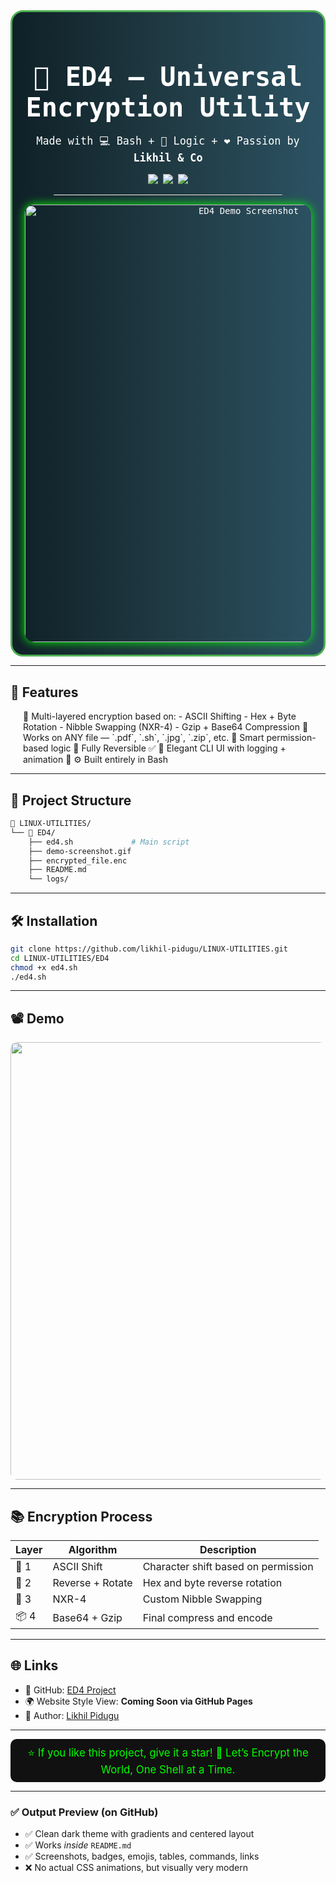 <!-- README.md -->
<div align="center" style="padding: 20px; border-radius: 20px; border: 3px solid #4caf50; background: linear-gradient(to right, #0f2027, #203a43, #2c5364); color: white; font-family: monospace;">

<h1 style="font-size: 3em; margin-bottom: 10px;">🔐 ED4 – Universal Encryption Utility</h1>
<p style="font-size: 1.2em;">Made with 💻 Bash + 🧠 Logic + ❤️ Passion by <b>Likhil & Co</b></p>

<img src="https://img.shields.io/badge/Version-4.0-blue?style=flat-square" />
<img src="https://img.shields.io/github/stars/likhil-pidugu/LINUX-UTILITIES?style=social" />
<img src="https://img.shields.io/github/forks/likhil-pidugu/LINUX-UTILITIES?style=social" />

<hr style="border-top: 1px solid white; width: 80%;">

<img src="https://raw.githubusercontent.com/likhil-pidugu/LINUX-UTILITIES/main/ED4/demo-screenshot.gif" alt="ED4 Demo Screenshot" width="700px" style="border-radius: 15px; box-shadow: 0 0 15px lime;">

</div>

---

## 🚀 Features

<div style="margin-left: 20px;">
🔸 Multi-layered encryption based on:
  - ASCII Shifting
  - Hex + Byte Rotation
  - Nibble Swapping (NXR-4)
  - Gzip + Base64 Compression  
🔸 Works on ANY file — `.pdf`, `.sh`, `.jpg`, `.zip`, etc.  
🔸 Smart permission-based logic  
🔸 Fully Reversible ✅  
🔸 Elegant CLI UI with logging + animation  
🔸 ⚙️ Built entirely in Bash  
</div>

---

## 📁 Project Structure

```bash
📂 LINUX-UTILITIES/
└── 📂 ED4/
    ├── ed4.sh             # Main script
    ├── demo-screenshot.gif
    ├── encrypted_file.enc
    ├── README.md
    └── logs/
````

---

## 🛠️ Installation

```bash
git clone https://github.com/likhil-pidugu/LINUX-UTILITIES.git
cd LINUX-UTILITIES/ED4
chmod +x ed4.sh
./ed4.sh
```

---

## 📽️ Demo

<img src="https://raw.githubusercontent.com/likhil-pidugu/LINUX-UTILITIES/main/ED4/demo-screenshot.gif" width="700px" style="border-radius: 10px;">

---

## 📚 Encryption Process

| Layer | Algorithm        | Description                         |
| ----- | ---------------- | ----------------------------------- |
| 🔐 1  | ASCII Shift      | Character shift based on permission |
| 🔁 2  | Reverse + Rotate | Hex and byte reverse rotation       |
| 🧠 3  | NXR-4            | Custom Nibble Swapping              |
| 📦 4  | Base64 + Gzip    | Final compress and encode           |

---

## 🌐 Links

* 🔗 GitHub: [ED4 Project](https://github.com/likhil-pidugu/LINUX-UTILITIES/tree/main/ED4)
* 🌍 Website Style View: **Coming Soon via GitHub Pages**
* 🧪 Author: [Likhil Pidugu](https://github.com/likhil-pidugu)

---

<div align="center" style="padding: 10px; background: #111; color: #0f0; font-size: 1.2em; border-radius: 10px;">
⭐ If you like this project, give it a star!  
🎯 Let’s Encrypt the World, One Shell at a Time.
</div>

---

### ✅ Output Preview (on GitHub)

* ✅ Clean dark theme with gradients and centered layout
* ✅ Works *inside* `README.md`
* ✅ Screenshots, badges, emojis, tables, commands, links
* ❌ No actual CSS animations, but visually very modern
